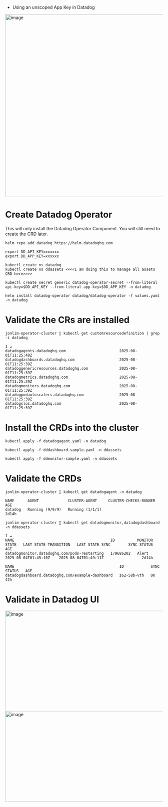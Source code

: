 - Using an unscoped App Key in Datadog
<img width="562" height="583" alt="image" src="https://github.com/user-attachments/assets/79de4251-270a-4837-a562-6956b1beab9c" />

# Create Datadog Operator
This will only install the Datadog Operator Component. You will still need to create the CRD later.
```
helm repo add datadog https://helm.datadoghq.com
```
```
export DD_API_KEY=xxxxxx
export DD_APP_KEY=xxxxxx

kubectl create ns datadog
kubectl create ns ddassets <<<<I am doing this to manage all assets CRD here>>>>

kubectl create secret generic datadog-operator-secret --from-literal api-key=$DD_API_KEY --from-literal app-key=$DD_APP_KEY -n datadog
```
```
helm install datadog-operator datadog/datadog-operator -f values.yaml -n datadog
```

# Validate the CRs are installed
```
jonlim-operator-cluster 👾 kubectl get customresourcedefinition | grep  -i datadog   
                                                                                                                                                                             1 ↵
datadogagents.datadoghq.com                        2025-08-01T11:25:40Z
datadogdashboards.datadoghq.com                    2025-08-01T11:25:39Z
datadoggenericresources.datadoghq.com              2025-08-01T11:25:39Z
datadogmetrics.datadoghq.com                       2025-08-01T11:25:39Z
datadogmonitors.datadoghq.com                      2025-08-01T11:25:39Z
datadogpodautoscalers.datadoghq.com                2025-08-01T11:25:39Z
datadogslos.datadoghq.com                          2025-08-01T11:25:39Z
```

# Install the CRDs into the cluster
```
kubectl apply -f datadogagent.yaml -n datadog

kubectl apply -f dddashboard-sample.yaml -n ddassets

kubectl apply -f ddmonitor-sample.yaml -n ddassets
```

# Validate the CRDs
```
jonlim-operator-cluster 👾 kubectl get datadogagent -n datadog

NAME      AGENT             CLUSTER-AGENT     CLUSTER-CHECKS-RUNNER   AGE
datadog   Running (9/9/9)   Running (1/1/1)                           2d14h

jonlim-operator-cluster 👾 kubectl get datadogmonitor,datadogdashboard -n ddassets
                                                                                                                                                                               1 ↵
NAME                                           ID          MONITOR STATE   LAST STATE TRANSITION   LAST STATE SYNC        SYNC STATUS   AGE
datadogmonitor.datadoghq.com/pods-restarting   179686202   Alert           2025-08-04T01:45:10Z    2025-08-04T01:49:11Z                 2d14h

NAME                                               ID            SYNC STATUS   AGE
datadogdashboard.datadoghq.com/example-dashboard   z62-58b-vth   OK            42h
```

# Validate in Datadog UI
<img width="1628" height="320" alt="image" src="https://github.com/user-attachments/assets/dd713480-3fda-4984-8735-cb961b24fbeb" />

<img width="1636" height="289" alt="image" src="https://github.com/user-attachments/assets/0dc27de3-01fd-4cb5-884d-49a92b7e08e5" />
